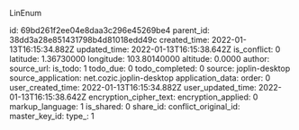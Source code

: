 LinEnum

id: 69bd261f2ee04e8daa3c296e45269be4
parent_id: 38dd3a28e851431798b4d81018edd49c
created_time: 2022-01-13T16:15:34.882Z
updated_time: 2022-01-13T16:15:38.642Z
is_conflict: 0
latitude: 1.36730000
longitude: 103.80140000
altitude: 0.0000
author: 
source_url: 
is_todo: 1
todo_due: 0
todo_completed: 0
source: joplin-desktop
source_application: net.cozic.joplin-desktop
application_data: 
order: 0
user_created_time: 2022-01-13T16:15:34.882Z
user_updated_time: 2022-01-13T16:15:38.642Z
encryption_cipher_text: 
encryption_applied: 0
markup_language: 1
is_shared: 0
share_id: 
conflict_original_id: 
master_key_id: 
type_: 1